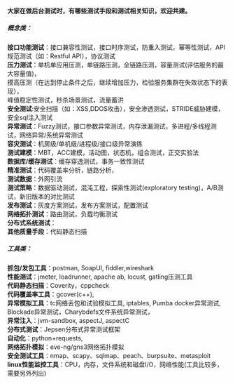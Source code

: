 #### 大家在做后台测试时，有哪些测试手段和测试相关知识，欢迎共建。

##### 概念类：  
**接口功能测试**：接口兼容性测试，接口时序测试，防重入测试，幂等性测试，API规范测试（如：Restful API），协议测试  
**压力测试**：单机单应用压测，单链路压测，全链路压测，容量测试(评估服务的最大容量值)，  
         摸高压测（在达到停止条件之后，继续增加压力，检验服务集群在失效状态下的表现），  
         峰值稳定性测试，秒杀场景测试，流量蓄洪  
**安全测试**:安全扫描（如：XSS,DDOS攻击），安全渗透测试，STRIDE威胁建模，安全sql注入测试  
**异常测试**：Fuzzy测试，接口参数异常测试，内存泄漏测试，多进程/多线程测试，网络异常/系统异常测试  
**容灾测试**：机房级/单机级/进程级/接口级异常演练  
**测试建模**：MBT，ACC建模，活动图，状态机，组合测试，正交实验法  
**数据库/缓存测试**：缓存穿透测试，事务一致性测试  
**精准测试**：代码覆盖率分析，链路分析，  
**测试数据**：外网引流  
**测试策略**：数据驱动测试，混沌工程，探索性测试(exploratory testing)，A/B测试，新旧版本的对比测试  
**发布测试**：灰度方案测试，发布方案测试，配置测试  
**网络拓扑测试**：路由测试，负载均衡测试  
**分布式系统测试**：  
**其他质量手段**：代码静态扫描  


##### 工具类：
**抓包/发包工具**：postman, SoapUI, fiddler,wireshark  
**性能测试**：jmeter, loadrunner, apache ab, locust, gatling压测工具  
**代码静态扫描**：Coverity，cppcheck  
**代码覆盖率工具**：gcover(c++),  
**异常模拟工具**：tc网络丢包和试验模拟工具, iptables, Pumba docker异常测试, Blockade异常测试，Charybdefs文件系统异常测试，  
**异常注入**：jvm-sandbox, aspectJ, aspectC  
**分布式测试**：Jepsen分布式异常测试框架  
**自动化**：python+requests,   
**网络拓扑模拟**：eve-ng/gns3网络拓扑模拟  
**安全测试工具**：nmap、scapy、sqlmap、peach、burpsuite、metasploit  
**linux性能监控工具**：CPU，内存，文件系统和磁盘I/O，网络性能(工具比较多，需要另外列出)  
